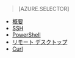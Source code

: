 > [AZURE.SELECTOR]
- [概要](/ja-jp/documentation/articles/hdinsight-use-mapreduce/)
- [SSH](/ja-jp/documentation/articles/hdinsight-hadoop-use-mapreduce-ssh/)
- [PowerShell](/ja-jp/documentation/articles/hdinsight-hadoop-use-mapreduce-powershell/)
- [リモート デスクトップ](/ja-jp/documentation/articles/hdinsight-hadoop-use-mapreduce-remote-desktop/)
- [Curl](/ja-jp/documentation/articles/hdinsight-hadoop-use-mapreduce-curl/)

<!--HONumber=45--> 
